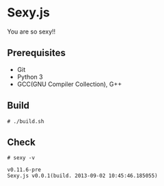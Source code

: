 # Sexy.js

You are so sexy!!

## Prerequisites

- Git
- Python 3 
- GCC(GNU Compiler Collection), G++

## Build
```shell
# ./build.sh
```

## Check
```shell
# sexy -v

v0.11.6-pre
Sexy.js v0.0.1(build. 2013-09-02 10:45:46.185055)
```